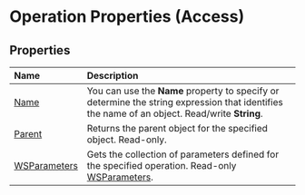 
# Operation Properties (Access)

## Properties



|**Name**|**Description**|
|:-----|:-----|
|[Name](e063d3d1-35dc-87eb-8c87-2ed21228f8e2.md)|You can use the  **Name** property to specify or determine the string expression that identifies the name of an object. Read/write **String**.|
|[Parent](222011e8-fb6d-6303-a972-e362908fc537.md)|Returns the parent object for the specified object. Read-only.|
|[WSParameters](aa8a8164-d13f-a5c5-5f19-2aea0d76069d.md)|Gets the collection of parameters defined for the specified operation. Read-only [WSParameters](2305995f-d54c-417d-59c5-98eabe7f7bae.md).|
